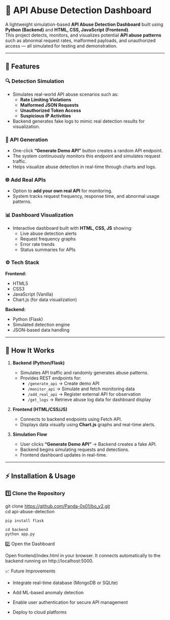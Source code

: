 # 🧠 API Abuse Detection Dashboard

A lightweight simulation-based **API Abuse Detection Dashboard** built using **Python (Backend)** and **HTML, CSS, JavaScript (Frontend)**.  
This project detects, monitors, and visualizes potential **API abuse patterns** such as abnormal request rates, malformed payloads, and unauthorized access — all simulated for testing and demonstration.

---

## 🚀 Features

### 🔍 Detection Simulation
- Simulates real-world API abuse scenarios such as:
  - **Rate Limiting Violations**
  - **Malformed JSON Requests**
  - **Unauthorized Token Access**
  - **Suspicious IP Activities**
- Backend generates fake logs to mimic real detection results for visualization.

### 🧪 API Generation
- One-click **“Generate Demo API”** button creates a random API endpoint.
- The system continuously monitors this endpoint and simulates request traffic.
- Helps visualize abuse detection in real-time through charts and logs.

### 🌐 Add Real APIs
- Option to **add your own real API** for monitoring.
- System tracks request frequency, response time, and abnormal usage patterns.

### 📊 Dashboard Visualization
- Interactive dashboard built with **HTML, CSS, JS** showing:
  - Live abuse detection alerts
  - Request frequency graphs
  - Error rate trends
  - Status summaries for APIs

### ⚙️ Tech Stack
**Frontend:**
- HTML5  
- CSS3  
- JavaScript (Vanilla)  
- Chart.js (for data visualization)

**Backend:**
- Python (Flask)  
- Simulated detection engine 
- JSON-based data handling

---

## 🧩 How It Works

1. **Backend (Python/Flask)**
   - Simulates API traffic and randomly generates abuse patterns.
   - Provides REST endpoints for:
     - `/generate_api` → Create demo API
     - `/monitor_api` → Simulate and fetch monitoring data
     - `/add_real_api` → Register external API for observation
     - `/get_logs` → Retrieve abuse log data for dashboard display

2. **Frontend (HTML/CSS/JS)**
   - Connects to backend endpoints using Fetch API.
   - Displays data visually using **Chart.js** graphs and real-time alerts.

3. **Simulation Flow**
   - User clicks **“Generate Demo API”** → Backend creates a fake API.
   - Backend begins simulating requests and detections.
   - Frontend dashboard updates in real-time.

---

## ⚡ Installation & Usage

### 1️⃣ Clone the Repository

git clone https://github.com/Panda-0x01/bo_v2.git <br>
cd api-abuse-detection

`pip install flask`

`cd backend`  <br>
`python app.py`


2️⃣ Open the Dashboard

Open frontend/index.html in your browser.
It connects automatically to the backend running on http://localhost:5000.

📈 Future Improvements

- Integrate real-time database (MongoDB or SQLite)

- Add ML-based anomaly detection

- Enable user authentication for secure API management

- Deploy to cloud platforms
